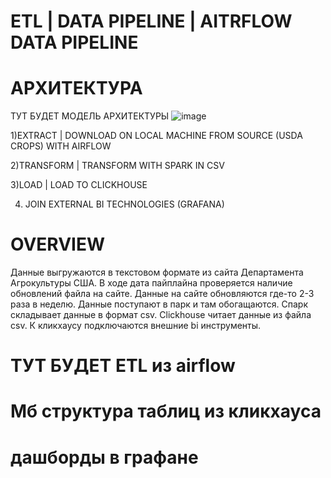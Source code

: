 # ETL | DATA PIPELINE | AITRFLOW DATA PIPELINE
# АРХИТЕКТУРА
ТУТ БУДЕТ МОДЕЛЬ АРХИТЕКТУРЫ
![image](https://github.com/user-attachments/assets/83cef2ae-d577-4a50-8d3e-6f685a5dc78e)


1)EXTRACT | DOWNLOAD ON LOCAL MACHINE FROM SOURCE (USDA CROPS) WITH AIRFLOW

2)TRANSFORM | TRANSFORM WITH SPARK IN CSV

3)LOAD | LOAD TO CLICKHOUSE

4) JOIN EXTERNAL BI TECHNOLOGIES (GRAFANA)
# OVERVIEW

Данные выгружаются в текстовом формате из сайта Департамента Агрокультуры США.
В ходе дата пайплайна проверяется наличие обновлений файла на сайте.
Данные на сайте обновляются где-то 2-3 раза в неделю.
Данные поступают в парк и там обогащаются.
Спарк складывает данные в формат csv.
Clickhouse читает данные из файла csv.
К кликхаусу подключаются внешние bi инструменты.

# ТУТ БУДЕТ ETL из airflow

# Мб  структура таблиц из кликхауса

# дашборды в графане
